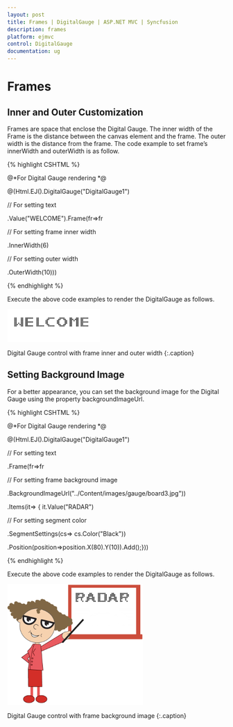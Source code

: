 ```yaml
---
layout: post
title: Frames | DigitalGauge | ASP.NET MVC | Syncfusion
description: frames
platform: ejmvc
control: DigitalGauge
documentation: ug
---
```


# Frames

## Inner and Outer Customization

Frames are space that enclose the Digital Gauge. The inner width of the Frame is the distance between the canvas element and the frame. The outer width is the distance from the frame. The code example to set frame’s innerWidth and outerWidth is as follow.

{% highlight CSHTML %}

@*For Digital Gauge rendering *@

@(Html.EJ().DigitalGauge("DigitalGauge1")

// For setting text

.Value("WELCOME").Frame(fr=>fr

// For setting frame inner width

.InnerWidth(6)

// For setting outer width

.OuterWidth(10)))

{% endhighlight %}



Execute the above code examples to render the DigitalGauge as follows.

![](Frames_images/Frames_img1.png)

Digital Gauge control with frame inner and outer width
{:.caption}

## Setting Background Image

For a better appearance, you can set the background image for the Digital Gauge using the property backgroundImageUrl. 

{% highlight CSHTML %}

@*For Digital Gauge rendering *@

@(Html.EJ().DigitalGauge("DigitalGauge1")

// For setting text

.Frame(fr=>fr

// For setting frame background image

.BackgroundImageUrl("../Content/images/gauge/board3.jpg"))

.Items(it=> { it.Value("RADAR")

// For setting segment color

.SegmentSettings(cs=> cs.Color("Black"))

.Position(position=>position.X(80).Y(10)).Add();}))

{% endhighlight %}


Execute the above code examples to render the DigitalGauge as follows.


![](Frames_images/Frames_img2.png)

Digital Gauge control with frame background image
{:.caption}
